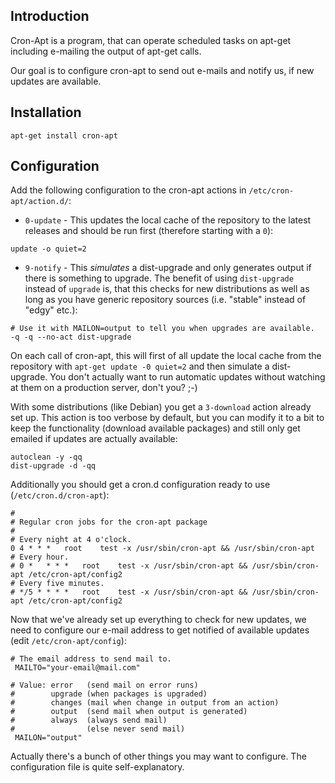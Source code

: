 ## Introduction ##
Cron-Apt is a program, that can operate scheduled tasks on apt-get including e-mailing the output of apt-get calls.

Our goal is to configure cron-apt to send out e-mails and notify us, if new updates are available.

## Installation ##
```
apt-get install cron-apt
```

## Configuration ##
Add the following configuration to the cron-apt actions in `/etc/cron-apt/action.d/`:
  * `0-update` - This updates the local cache of the repository to the latest releases and should be run first (therefore starting with a `0`):
```
update -o quiet=2
```
  * `9-notify` - This _simulates_ a dist-upgrade and only generates output if there is something to upgrade. The benefit of using `dist-upgrade` instead of `upgrade` is, that this checks for new distributions as well as long as you have generic repository sources (i.e. "stable" instead of "edgy" etc.):
```
# Use it with MAILON=output to tell you when upgrades are available.
-q -q --no-act dist-upgrade
```

On each call of cron-apt, this will first of all update the local cache from the repository with `apt-get update -0 quiet=2` and then simulate a dist-upgrade. You don't actually want to run automatic updates without watching at them on a production server, don't you? ;-)

With some distributions (like Debian) you get a `3-download` action already set up. This action is too verbose by default, but you can modify it to a bit to keep the functionality (download available packages) and still only get emailed if updates are actually available:

```
autoclean -y -qq
dist-upgrade -d -qq
```

Additionally you should get a cron.d configuration ready to use (`/etc/cron.d/cron-apt`):
```
#
# Regular cron jobs for the cron-apt package
#
# Every night at 4 o'clock.
0 4	* * *	root	test -x /usr/sbin/cron-apt && /usr/sbin/cron-apt
# Every hour.
# 0 *	* * *	root	test -x /usr/sbin/cron-apt && /usr/sbin/cron-apt /etc/cron-apt/config2
# Every five minutes.
# */5 *	* * *	root	test -x /usr/sbin/cron-apt && /usr/sbin/cron-apt /etc/cron-apt/config2
```

Now that we've already set up everything to check for new updates, we need to configure our e-mail address to get notified of available updates (edit `/etc/cron-apt/config`):
```
# The email address to send mail to.
 MAILTO="your-email@mail.com"

# Value: error   (send mail on error runs)
#        upgrade (when packages is upgraded)
#        changes (mail when change in output from an action)
#        output  (send mail when output is generated)
#        always  (always send mail)
#                (else never send mail)
 MAILON="output"
```

Actually there's a bunch of other things you may want to configure. The configuration file is quite self-explanatory.